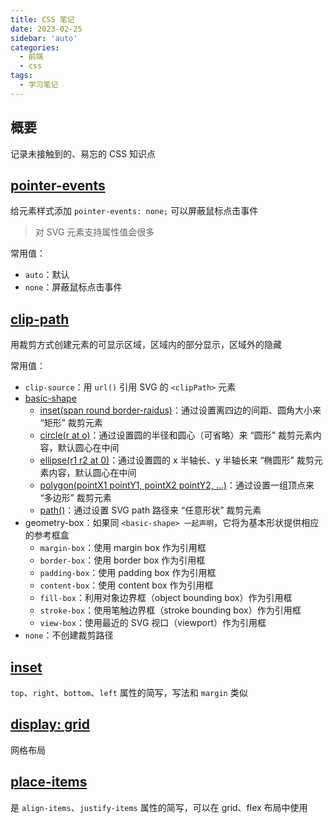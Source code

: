 ```yaml
---
title: CSS 笔记
date: 2023-02-25
sidebar: 'auto'
categories:
  - 前端
  - css
tags:
  - 学习笔记
---
```


## 概要

记录未接触到的、易忘的 CSS 知识点

## [pointer-events](https://developer.mozilla.org/zh-CN/docs/Web/CSS/pointer-events)

给元素样式添加 `pointer-events: none;` 可以屏蔽鼠标点击事件

> 对 SVG 元素支持属性值会很多

常用值：

- `auto`：默认
- `none`：屏蔽鼠标点击事件

## [clip-path](https://developer.mozilla.org/zh-CN/docs/Web/CSS/clip-path)

用裁剪方式创建元素的可显示区域，区域内的部分显示，区域外的隐藏

常用值：

- `clip-source`：用 `url()` 引用 SVG 的 `<clipPath>` 元素
- [basic-shape](https://developer.mozilla.org/zh-CN/docs/Web/CSS/basic-shape)
  - [inset(span round border-raidus)](https://developer.mozilla.org/en-US/docs/Web/CSS/basic-shape/inset)：通过设置离四边的间距、圆角大小来 “矩形” 裁剪元素
  - [circle(r at o)](https://developer.mozilla.org/en-US/docs/Web/CSS/basic-shape/circle)：通过设置圆的半径和圆心（可省略）来 “圆形” 裁剪元素内容，默认圆心在中间
  - [ellipse(r1 r2 at 0)](https://developer.mozilla.org/en-US/docs/Web/CSS/basic-shape/ellipse)：通过设置圆的 x 半轴长、y 半轴长来 “椭圆形” 裁剪元素内容，默认圆心在中间
  - [polygon(pointX1 pointY1, pointX2 pointY2, ...)](https://developer.mozilla.org/en-US/docs/Web/CSS/basic-shape/polygon)：通过设置一组顶点来 “多边形” 裁剪元素
  - [path()](https://developer.mozilla.org/en-US/docs/Web/CSS/path)：通过设置 SVG path 路径来 “任意形状” 裁剪元素
- geometry-box：如果同 `<basic-shape> 一起声明`，它将为基本形状提供相应的参考框盒
  - `margin-box`：使用 margin box 作为引用框
  - `border-box`：使用 border box 作为引用框
  - `padding-box`：使用 padding box 作为引用框
  - `content-box`：使用 content box 作为引用框
  - `fill-box`：利用对象边界框（object bounding box）作为引用框
  - `stroke-box`：使用笔触边界框（stroke bounding box）作为引用框
  - `view-box`：使用最近的 SVG 视口（viewport）作为引用框
- `none`：不创建裁剪路径

## [inset](https://developer.mozilla.org/en-US/docs/Web/CSS/inset)

`top`、`right`、`bottom`、`left` 属性的简写，写法和 `margin` 类似

## [display: grid](https://developer.mozilla.org/en-US/docs/Web/CSS/CSS_Grid_Layout/Basic_Concepts_of_Grid_Layout)

网格布局

## [place-items](https://developer.mozilla.org/en-US/docs/Web/CSS/place-items)

是 `align-items`、`justify-items` 属性的简写，可以在 grid、flex 布局中使用
